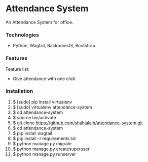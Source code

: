 # Attendance System

An Attendance System for office.

### Technologies
* Python, Wagtail, BackboneJS, Bootstrap.

### Features

Feature list:
* Give attendance with one click

### Installation


1. $ [sudo] pip install virtualenv
2. $ [sudo] virtualenv attendance-system
3. $ cd attendance-system
4. $ source bin/activate
5. $ git clone https://github.com/shahjalalh/attendance-system.git
6. $ cd attendance-system
7. $ pip install wagtail
8. $ pip install -r requirements.txt
9. $ python manage.py migrate
10. $ python manage.py createsuperuser
11. $ python manage.py runserver

